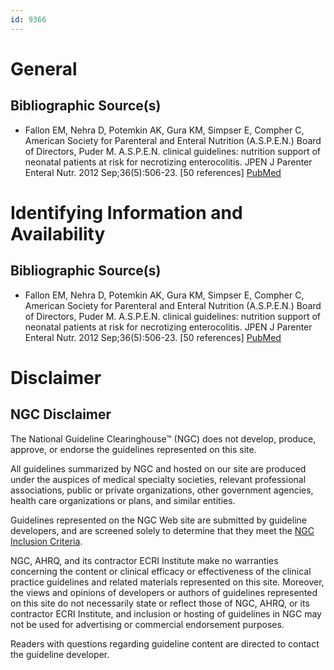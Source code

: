 ```yaml
---
id: 9366
---
```


# General

## Bibliographic Source(s)

- Fallon EM, Nehra D, Potemkin AK, Gura KM, Simpser E, Compher C, American Society for Parenteral and Enteral Nutrition (A.S.P.E.N.) Board of Directors, Puder M. A.S.P.E.N. clinical guidelines: nutrition support of neonatal patients at risk for necrotizing enterocolitis. JPEN J Parenter Enteral Nutr. 2012 Sep;36(5):506-23. [50 references] [ PubMed ](http://www.ncbi.nlm.nih.gov/entrez/query.fcgi?cmd=Retrieve&db=pubmed&dopt=Abstract&list_uids=22753618)

# Identifying Information and Availability

## Bibliographic Source(s)

- Fallon EM, Nehra D, Potemkin AK, Gura KM, Simpser E, Compher C, American Society for Parenteral and Enteral Nutrition (A.S.P.E.N.) Board of Directors, Puder M. A.S.P.E.N. clinical guidelines: nutrition support of neonatal patients at risk for necrotizing enterocolitis. JPEN J Parenter Enteral Nutr. 2012 Sep;36(5):506-23. [50 references] [ PubMed ](http://www.ncbi.nlm.nih.gov/entrez/query.fcgi?cmd=Retrieve&db=pubmed&dopt=Abstract&list_uids=22753618)

# Disclaimer

## NGC Disclaimer

The National Guideline Clearinghouse™ (NGC) does not develop, produce, approve, or endorse the guidelines represented on this site.

All guidelines summarized by NGC and hosted on our site are produced under the auspices of medical specialty societies, relevant professional associations, public or private organizations, other government agencies, health care organizations or plans, and similar entities.

Guidelines represented on the NGC Web site are submitted by guideline developers, and are screened solely to determine that they meet the [NGC Inclusion Criteria](/help-and-about/summaries/inclusion-criteria).

NGC, AHRQ, and its contractor ECRI Institute make no warranties concerning the content or clinical efficacy or effectiveness of the clinical practice guidelines and related materials represented on this site. Moreover, the views and opinions of developers or authors of guidelines represented on this site do not necessarily state or reflect those of NGC, AHRQ, or its contractor ECRI Institute, and inclusion or hosting of guidelines in NGC may not be used for advertising or commercial endorsement purposes.

Readers with questions regarding guideline content are directed to contact the guideline developer.

